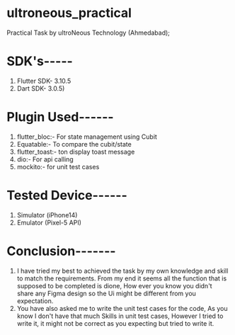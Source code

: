 # ultroneous_practical

 Practical Task by ultroNeous Technology (Ahmedabad);


# SDK's-----
1. Flutter SDK- 3.10.5
2. Dart SDK-  3.0.5)

# Plugin Used------
1. flutter_bloc:- For state management using Cubit
2. Equatable:- To compare the cubit/state
3. flutter_toast:- ton display toast message
4. dio:- For api calling 
5. mockito:-  for unit test cases

# Tested Device------
1. Simulator (iPhone14)
2. Emulator (Pixel-5 API)


# Conclusion-------
1. I have tried my best to achieved the task by my own knowledge and skill to
match the requirements. From my end it seems all the function that is supposed to
be completed is dione, How ever you know you didn't share any Figma design so the 
Ui might be different from you expectation.
2. You have also asked me to write the unit test cases for the code, As you know I
don't have that much Skills in unit test cases, However I tried to write it, it might
not be correct as you expecting but tried to write it.



